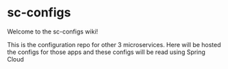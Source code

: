 # sc-configs

Welcome to the sc-configs wiki!

This is the configuration repo for other 3 microservices. Here will be hosted the configs for those apps and these configs will be read using Spring Cloud
